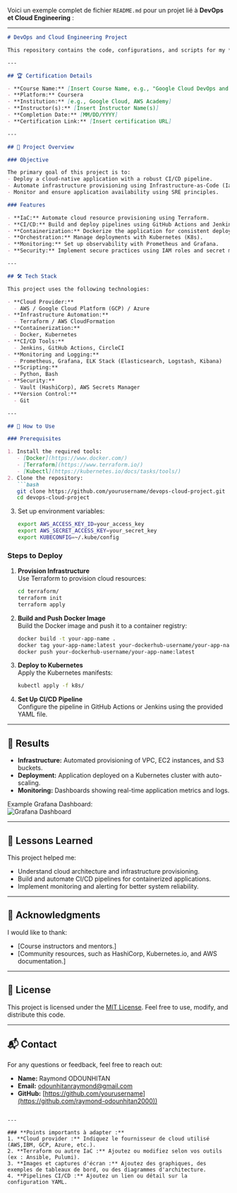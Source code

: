 Voici un exemple complet de fichier `README.md` pour un projet lié à **DevOps et Cloud Engineering** :

---

```markdown
# DevOps and Cloud Engineering Project

This repository contains the code, configurations, and scripts for my **DevOps and Cloud Engineering** project. The goal of this project is to demonstrate best practices in infrastructure automation, CI/CD pipelines, and cloud resource management.

---

## 🏆 Certification Details

- **Course Name:** [Insert Course Name, e.g., "Google Cloud DevOps and SRE"]  
- **Platform:** Coursera  
- **Institution:** [e.g., Google Cloud, AWS Academy]  
- **Instructor(s):** [Insert Instructor Name(s)]  
- **Completion Date:** [MM/DD/YYYY]  
- **Certification Link:** [Insert certification URL]  

---

## 📂 Project Overview

### Objective

The primary goal of this project is to:
- Deploy a cloud-native application with a robust CI/CD pipeline.
- Automate infrastructure provisioning using Infrastructure-as-Code (IaC).
- Monitor and ensure application availability using SRE principles.

### Features

- **IaC:** Automate cloud resource provisioning using Terraform.
- **CI/CD:** Build and deploy pipelines using GitHub Actions and Jenkins.
- **Containerization:** Dockerize the application for consistent deployments.
- **Orchestration:** Manage deployments with Kubernetes (K8s).
- **Monitoring:** Set up observability with Prometheus and Grafana.
- **Security:** Implement secure practices using IAM roles and secret management.

---

## 🛠️ Tech Stack

This project uses the following technologies:

- **Cloud Provider:**  
  - AWS / Google Cloud Platform (GCP) / Azure
- **Infrastructure Automation:**  
  - Terraform / AWS CloudFormation
- **Containerization:**  
  - Docker, Kubernetes
- **CI/CD Tools:**  
  - Jenkins, GitHub Actions, CircleCI
- **Monitoring and Logging:**  
  - Prometheus, Grafana, ELK Stack (Elasticsearch, Logstash, Kibana)
- **Scripting:**  
  - Python, Bash
- **Security:**  
  - Vault (HashiCorp), AWS Secrets Manager
- **Version Control:**  
  - Git

---

## 📖 How to Use

### Prerequisites

1. Install the required tools:
   - [Docker](https://www.docker.com/)
   - [Terraform](https://www.terraform.io/)
   - [Kubectl](https://kubernetes.io/docs/tasks/tools/)
2. Clone the repository:
   ```bash
   git clone https://github.com/yourusername/devops-cloud-project.git
   cd devops-cloud-project
   ```
3. Set up environment variables:
   ```bash
   export AWS_ACCESS_KEY_ID=your_access_key
   export AWS_SECRET_ACCESS_KEY=your_secret_key
   export KUBECONFIG=~/.kube/config
   ```

### Steps to Deploy

1. **Provision Infrastructure**  
   Use Terraform to provision cloud resources:
   ```bash
   cd terraform/
   terraform init
   terraform apply
   ```
2. **Build and Push Docker Image**  
   Build the Docker image and push it to a container registry:
   ```bash
   docker build -t your-app-name .
   docker tag your-app-name:latest your-dockerhub-username/your-app-name:latest
   docker push your-dockerhub-username/your-app-name:latest
   ```
3. **Deploy to Kubernetes**  
   Apply the Kubernetes manifests:
   ```bash
   kubectl apply -f k8s/
   ```
4. **Set Up CI/CD Pipeline**  
   Configure the pipeline in GitHub Actions or Jenkins using the provided YAML file.

---

## 🚀 Results

- **Infrastructure:** Automated provisioning of VPC, EC2 instances, and S3 buckets.
- **Deployment:** Application deployed on a Kubernetes cluster with auto-scaling.
- **Monitoring:** Dashboards showing real-time application metrics and logs.

Example Grafana Dashboard:  
![Grafana Dashboard](grafana_dashboard.png)

---

## 📜 Lessons Learned

This project helped me:
- Understand cloud architecture and infrastructure provisioning.
- Build and automate CI/CD pipelines for containerized applications.
- Implement monitoring and alerting for better system reliability.

---

## 🤝 Acknowledgments

I would like to thank:
- [Course instructors and mentors.]
- [Community resources, such as HashiCorp, Kubernetes.io, and AWS documentation.]

---

## 📝 License

This project is licensed under the [MIT License](LICENSE). Feel free to use, modify, and distribute this code.

---

## 📬 Contact

For any questions or feedback, feel free to reach out:

- **Name:** Raymond ODOUNHITAN 
- **Email:** odounhitanraymond@gmail.com  
- **GitHub:** [https://github.com/yourusername](https://github.com/raymond-odounhitan2000))  
```

---

### **Points importants à adapter :**
1. **Cloud provider :** Indiquez le fournisseur de cloud utilisé (AWS,IBM, GCP, Azure, etc.).
2. **Terraform ou autre IaC :** Ajoutez ou modifiez selon vos outils (ex : Ansible, Pulumi).
3. **Images et captures d'écran :** Ajoutez des graphiques, des exemples de tableaux de bord, ou des diagrammes d'architecture.
4. **Pipelines CI/CD :** Ajoutez un lien ou détail sur la configuration YAML.
